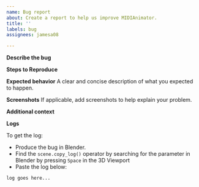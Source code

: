 ```yaml
---
name: Bug report
about: Create a report to help us improve MIDIAnimator.
title: ''
labels: bug
assignees: jamesa08

---
```


**Describe the bug**



**Steps to Reproduce**



**Expected behavior**
A clear and concise description of what you expected to happen.



**Screenshots**
If applicable, add screenshots to help explain your problem.



**Additional context**



**Logs**

To get the log:
- Produce the bug in Blender.
- Find the `scene.copy_log()` operator by searching for the parameter in Blender by pressing `Space` in the 3D Viewport
- Paste the log below:

```     
log goes here...
```